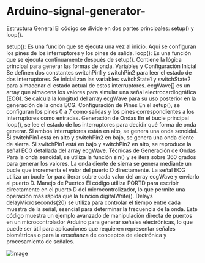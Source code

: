 # Arduino-signal-generator-
Estructura General
El código se divide en dos partes principales: setup() y loop().

setup(): Es una función que se ejecuta una vez al inicio. Aquí se configuran los pines de los interruptores y los pines de salida.
loop(): Es una función que se ejecuta continuamente después de setup(). Contiene la lógica principal para generar las formas de onda.
Variables y Configuración Inicial
Se definen dos constantes switchPin1 y switchPin2 para leer el estado de dos interruptores.
Se inicializan las variables switchState1 y switchState2 para almacenar el estado actual de estos interruptores.
ecgWave[] es un array que almacena los valores para simular una señal electrocardiográfica (ECG).
Se calcula la longitud del array ecgWave para su uso posterior en la generación de la onda ECG.
Configuración de Pines
En el setup(), se configuran los pines 0 a 7 como salidas y los pines correspondientes a los interruptores como entradas.
Generación de Ondas
En el bucle principal loop(), se lee el estado de los interruptores para decidir qué forma de onda generar.
Si ambos interruptores están en alto, se genera una onda senoidal.
Si switchPin1 está en alto y switchPin2 en bajo, se genera una onda diente de sierra.
Si switchPin1 está en bajo y switchPin2 en alto, se reproduce la señal ECG detallada del array ecgWave.
Técnicas de Generación de Ondas
Para la onda senoidal, se utiliza la función sin() y se itera sobre 360 grados para generar los valores.
La onda diente de sierra se genera mediante un bucle que incrementa el valor del puerto D directamente.
La señal ECG utiliza un bucle for para iterar sobre cada valor del array ecgWave y enviarlo al puerto D.
Manejo de Puertos
El código utiliza PORTD para escribir directamente en el puerto D del microcontrolizador, lo que permite una operación más rápida que la función digitalWrite().
Delays
delayMicroseconds(20) se utiliza para controlar el tiempo entre cada muestra de la señal, esencial para determinar la frecuencia de la onda.
Este código muestra un ejemplo avanzado de manipulación directa de puertos en un microcontrolador Arduino para generar señales electrónicas, lo que puede ser útil para aplicaciones que requieren representar señales biométricas o para la enseñanza de conceptos de electrónica y procesamiento de señales.

![image](https://github.com/user-attachments/assets/7ff4842f-f7bd-449f-9ea4-3cc9c6ed9ec1)

